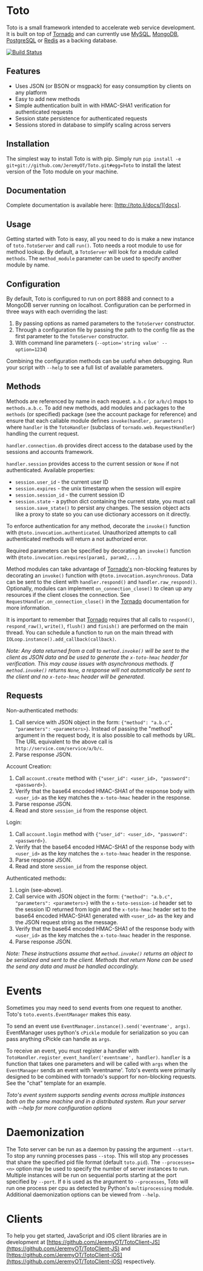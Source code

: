 Toto
===============
Toto is a small framework intended to accelerate web service development. It is
built on top of [Tornado][tornado] and can currently use [MySQL][mysql], [MongoDB][mongodb], [PostgreSQL][postgres] or
[Redis][redis] as a backing database.

[![Build Status](https://drone.io/github.com/JeremyOT/Toto/status.png)](https://drone.io/github.com/JeremyOT/Toto/latest)

Features
--------
* Uses JSON (or BSON or msgpack) for easy consumption by clients on any platform
* Easy to add new methods
* Simple authentication built in with HMAC-SHA1 verification for authenticated requests
* Session state persistence for authenticated requests
* Sessions stored in database to simplify scaling across servers

Installation
------------
The simplest way to install Toto is with pip. Simply run `pip install -e git+git://github.com/JeremyOT/Toto.git#egg=Toto`
to install the latest version of the Toto module on your machine.

Documentation
-------------
Complete documentation is available here: [http://toto.li/docs/][docs].

Usage
-----

Getting started with Toto is easy, all you need to do is make a new instance of `toto.TotoServer`
and call `run()`. Toto needs a root module to use for method lookup. By default, a `TotoServer`
will look for a module called `methods`. The `method_module` parameter can be used to specify
another module by name.

Configuration
-------------
By default, Toto is configured to run on port 8888 and connect to a MongoDB server
running on localhost. Configuration can be performed in three ways with each overriding the last:

1. By passing options as named parameters to the `TotoServer` constructor.
2. Through a configuration file by passing the path to the config file as the first parameter to
   the `TotoServer` constructor.
3. With command line parameters (`--option='string value' --option=1234`)

Combining the configuration methods can be useful when debugging. Run your script with `--help`
to see a full list of available parameters.

Methods
-------

Methods are referenced by name in each request. `a.b.c` (or `a/b/c`) maps to `methods.a.b.c`. To add new
methods, add modules and packages to the `methods` (or specified) package (see the account package for
reference) and ensure that each callable module defines `invoke(handler, parameters)`
where `handler` is the `TotoHandler` (subclass of `tornado.web.RequestHandler`) handling
the current request.

`handler.connection.db` provides direct access to the database used by the sessions and
accounts framework.

`handler.session` provides access to the current session or `None` if not authenticated.
Available properties:

* `session.user_id` - the current user ID
* `session.expires` - the unix timestamp when the session will expire
* `session.session_id` - the current session ID
* `session.state` - a python dict containing the current state, you must call
`session.save_state()` to persist any changes. The session object acts like a proxy to state so
you can use dictionary accessors on it directly.

To enforce authentication for any method, decorate the `invoke()` function with
`@toto.invocation.authenticated`. Unauthorized attempts to call authenticated methods
will return a not authorized error.

Required parameters can be specified by decorating an `invoke()` function with
`@toto.invocation.requires(param1, param2,...)`.

Method modules can take advantage of [Tornado's][tornado] non-blocking features by decorating
an `invoke()` function with `@toto.invocation.asynchronous`. Data can be sent
to the client with `handler.respond()` and `handler.raw_respond()`. Optionally, modules can
implement `on_connection_close()` to clean up any resources if the client closes the
connection. See `RequestHandler.on_connection_close()` in the [Tornado][tornado] documentation
for more information.

It is important to remember that [Tornado][tornado] requires that all calls to `respond()`, `respond_raw()`, `write()`,
`flush()` and `finish()` are performed on the main thread. You can schedule a function to
run on the main thread with `IOLoop.instance().add_callback(callback)`.

_Note: Any data returned from a call to `method.invoke()` will be sent to the client as
JSON data and be used to generate the `x-toto-hmac` header for verification. This may cause
issues with asynchronous methods. If `method.invoke()` returns `None`, a response will not
automatically be sent to the client and no `x-toto-hmac` header will be generated._

Requests
-----------
Non-authenticated methods:

1. Call service with JSON object in the form: `{"method": "a.b.c", "parameters": <parameters>}`. Instead of passing
the "method" argument in the request body, it is also possible to call methods by URL. The URL equivalent to the
above call is `http://service.com/service/a/b/c`.
2. Parse response JSON.

Account Creation:

1. Call `account.create` method with `{"user_id": <user_id>, "password": <password>}`.
2. Verify that the base64 encoded HMAC-SHA1 of the response body with `<user_id>` as the key matches the `x-toto-hmac` 
header in the response.
3. Parse response JSON.
4. Read and store `session_id` from the response object.

Login:

1. Call `account.login` method with `{"user_id": <user_id>, "password": <password>}`.
2. Verify that the base64 encoded HMAC-SHA1 of the response body with `<user_id>` as the key matches the `x-toto-hmac` 
header in the response.
3. Parse response JSON.
4. Read and store `session_id` from the response object.

Authenticated methods:

1. Login (see-above).
2. Call service with JSON object in the form: `{"method": "a.b.c", "parameters": <parameters>}`
with the `x-toto-session-id` header set to the session ID returned from login and the `x-toto-hmac` header
set to the base64 encoded HMAC-SHA1 generated with `<user_id>` as the key and the JSON request string as
the message.
3. Verify that the base64 encoded HMAC-SHA1 of the response body with `<user_id>` as the key matches the `x-toto-hmac` 
header in the response.
4. Parse response JSON.

_Note: These instructions assume that `method.invoke()` returns an object to be serialized
and sent to the client. Methods that return None can be used the send any data and must be
handled accordingly._

Events
======
Sometimes you may need to send events from one request to another. Toto's `toto.events.EventManager` makes this easy.

To send an event use `EventManager.instance().send('eventname', args)`. EventManager uses python's `cPickle` module
for serialization so you can pass anything cPickle can handle as `args`.

To receive an event, you must register a handler with `TotoHandler.register_event_handler('eventname', handler)`.
`handler` is a function that takes one parameters and will be called with `args` when the `EventManager` sends an event
with 'eventname'. Toto's events were primarily designed to be combined with tornado's support for non-blocking requests.
See the "chat" template for an example.

_Toto's event system supports sending events across multiple instances both on the same machine and in a distributed
system. Run your server with --help for more configuration options_

Daemonization
=============
The Toto server can be run as a daemon by passing the argument `--start`. To stop any running processes pass
`--stop`. This will stop any processes that share the specified pid file format (default `toto.pid`). The
`--processes=<n>` option may be used to specify the number of server instances to run. Multiple instances will be run
on sequential ports starting at the port specified by `--port`. If `0` is used as the argument to `--processes`, Toto
will run one process per cpu as detected by Python's `multiprocessing` module. Additional daemonization options can
be viewed from `--help`.

Clients
=======
To help you get started, JavaScript and iOS client libraries are in development at [https://github.com/JeremyOT/TotoClient-JS](https://github.com/JeremyOT/TotoClient-JS)
and [https://github.com/JeremyOT/TotoClient-iOS](https://github.com/JeremyOT/TotoClient-iOS) respectively.

[tornado]:http://www.tornadoweb.org
[mysql]:http://www.mysql.com
[mongodb]:http://www.mongodb.org
[docs]:http://toto.li/docs/ "http://toto.li/docs/"
[postgres]:http://www.postgresql.org/
[redis]:http://redis.io/
